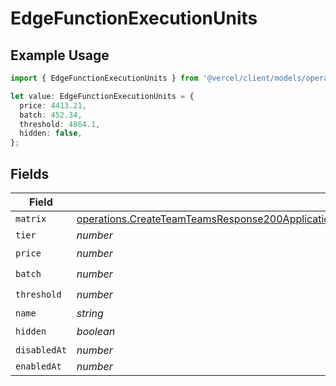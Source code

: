 # EdgeFunctionExecutionUnits

## Example Usage

```typescript
import { EdgeFunctionExecutionUnits } from '@vercel/client/models/operations';

let value: EdgeFunctionExecutionUnits = {
  price: 4413.21,
  batch: 452.34,
  threshold: 4864.1,
  hidden: false,
};
```

## Fields

| Field        | Type                                                                                                                                                                                                                                                       | Required           | Description |
| ------------ | ---------------------------------------------------------------------------------------------------------------------------------------------------------------------------------------------------------------------------------------------------------- | ------------------ | ----------- |
| `matrix`     | [operations.CreateTeamTeamsResponse200ApplicationJSONResponseBodyBillingInvoiceItemsEdgeFunctionExecutionUnitsMatrix](../../models/operations/createteamteamsresponse200applicationjsonresponsebodybillinginvoiceitemsedgefunctionexecutionunitsmatrix.md) | :heavy_minus_sign: | N/A         |
| `tier`       | _number_                                                                                                                                                                                                                                                   | :heavy_minus_sign: | N/A         |
| `price`      | _number_                                                                                                                                                                                                                                                   | :heavy_check_mark: | N/A         |
| `batch`      | _number_                                                                                                                                                                                                                                                   | :heavy_check_mark: | N/A         |
| `threshold`  | _number_                                                                                                                                                                                                                                                   | :heavy_check_mark: | N/A         |
| `name`       | _string_                                                                                                                                                                                                                                                   | :heavy_minus_sign: | N/A         |
| `hidden`     | _boolean_                                                                                                                                                                                                                                                  | :heavy_check_mark: | N/A         |
| `disabledAt` | _number_                                                                                                                                                                                                                                                   | :heavy_minus_sign: | N/A         |
| `enabledAt`  | _number_                                                                                                                                                                                                                                                   | :heavy_minus_sign: | N/A         |
